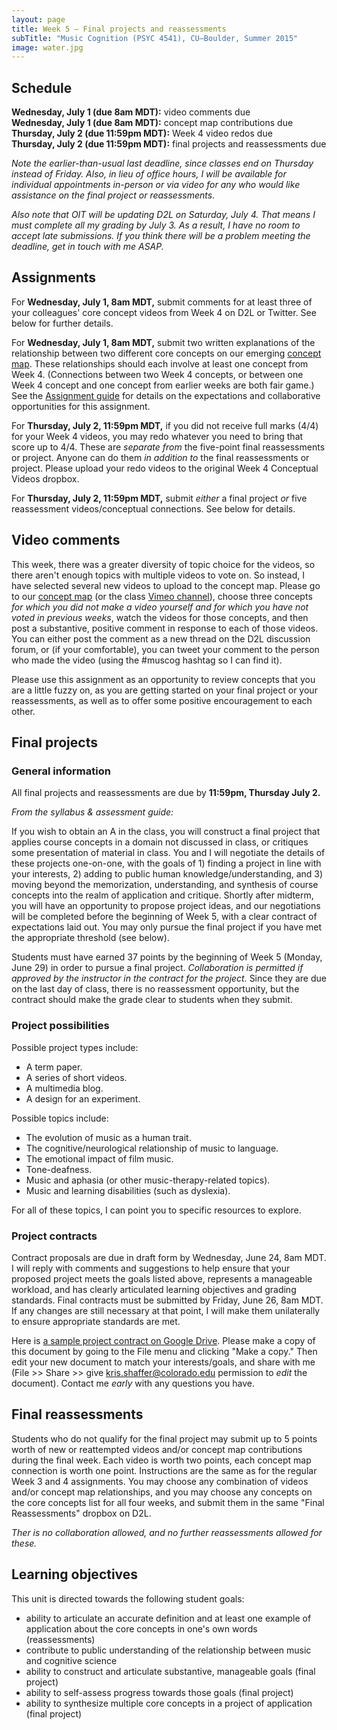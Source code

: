 ```yaml
---
layout: page
title: Week 5 – Final projects and reassessments
subTitle: "Music Cognition (PSYC 4541), CU–Boulder, Summer 2015"
image: water.jpg
---
```


## Schedule

**Wednesday, July 1 (due 8am MDT):** video comments due  
**Wednesday, July 1 (due 8am MDT):** concept map contributions due  
**Thursday, July 2 (due 11:59pm MDT):** Week 4 video redos due  
**Thursday, July 2 (due 11:59pm MDT):** final projects and reassessments due

*Note the earlier-than-usual last deadline, since classes end on Thursday instead of Friday. Also, in lieu of office hours, I will be available for individual appointments in-person or via video for any who would like assistance on the final project or reassessments.*

*Also note that OIT will be updating D2L on Saturday, July 4. That means I must complete all my grading by July 3. As a result, I have no room to accept late submissions. If you think there will be a problem meeting the deadline, get in touch with me ASAP.*

## Assignments

For **Wednesday, July 1, 8am MDT,** submit comments for at least three of your colleagues' core concept videos from Week 4 on D2L or Twitter. See below for further details.

For **Wednesday, July 1, 8am MDT,** submit two written explanations of the relationship between two different core concepts on our emerging [concept map](https://prezi.com/ntsoqg1f9m7i/music-cognition/). These relationships should each involve at least one concept from Week 4. (Connections between two Week 4 concepts, or between one Week 4 concept and one concept from earlier weeks are both fair game.) See the [Assignment guide](/assessments/) for details on the expectations and collaborative opportunities for this assignment.

For **Thursday, July 2, 11:59pm MDT,** if you did not receive full marks (4/4) for your Week 4 videos, you may redo whatever you need to bring that score up to 4/4. These are *separate from* the five-point final reassessments or project. Anyone can do them *in addition to* the final reassessments or project. Please upload your redo videos to the original Week 4 Conceptual Videos dropbox.

For **Thursday, July 2, 11:59pm MDT,** submit *either* a final project *or* five reassessment videos/conceptual connections. See below for details.


## Video comments

This week, there was a greater diversity of topic choice for the videos, so there aren't enough topics with multiple videos to vote on. So instead, I have selected several new videos to upload to the concept map. Please go to our [concept map](https://prezi.com/ntsoqg1f9m7i/music-cognition/) (or the class [Vimeo channel](https://vimeo.com/channels/917196)), choose three concepts *for which you did not make a video yourself and for which you have not voted in previous weeks*, watch the videos for those concepts, and then post a substantive, positive comment in response to each of those videos. You can either post the comment as a new thread on the D2L discussion forum, or (if your comfortable), you can tweet your comment to the person who made the video (using the #muscog hashtag so I can find it).

Please use this assignment as an opportunity to review concepts that you are a little fuzzy on, as you are getting started on your final project or your reassessments, as well as to offer some positive encouragement to each other.


## Final projects

### General information

All final projects and reassessments are due by **11:59pm, Thursday July 2.**

*From the syllabus & assessment guide:*

If you wish to obtain an A in the class, you will construct a final project that applies course concepts in a domain not discussed in class, or critiques some presentation of material in class. You and I will negotiate the details of these projects one-on-one, with the goals of 1) finding a project in line with your interests, 2) adding to public human knowledge/understanding, and 3) moving beyond the memorization, understanding, and synthesis of course concepts into the realm of application and critique. Shortly after midterm, you will have an opportunity to propose project ideas, and our negotiations will be completed before the beginning of Week 5, with a clear contract of expectations laid out. You may only pursue the final project if you have met the appropriate threshold (see below).

Students must have earned 37 points by the beginning of Week 5 (Monday, June 29) in order to pursue a final project. *Collaboration is permitted if approved by the instructor in the contract for the project.* Since they are due on the last day of class, there is no reassessment opportunity, but the contract should make the grade clear to students when they submit.

### Project possibilities

Possible project types include:

- A term paper.  
- A series of short videos.  
- A multimedia blog.  
- A design for an experiment.  

Possible topics include:

- The evolution of music as a human trait.  
- The cognitive/neurological relationship of music to language.  
- The emotional impact of film music.  
- Tone-deafness.  
- Music and aphasia (or other music-therapy-related topics).  
- Music and learning disabilities (such as dyslexia).  

For all of these topics, I can point you to specific resources to explore.

### Project contracts

Contract proposals are due in draft form by Wednesday, June 24, 8am MDT. I will reply with comments and suggestions to help ensure that your proposed project meets the goals listed above, represents a manageable workload, and has clearly articulated learning objectives and grading standards. Final contracts must be submitted by Friday, June 26, 8am MDT. If any changes are still necessary at that point, I will make them unilaterally to ensure appropriate standards are met.

Here is [a sample project contract on Google Drive](https://docs.google.com/document/d/1ioK0rbBb98R6TSG4mBBfjH0ri_9Xz5Iva46qTkRExUs/edit?usp=sharing). Please make a copy of this document by going to the File menu and clicking "Make a copy." Then edit your new document to match your interests/goals, and share with me (File >> Share >> give kris.shaffer@colorado.edu permission to *edit* the document). Contact me *early* with any questions you have.

## Final reassessments

Students who do not qualify for the final project may submit up to 5 points worth of new or reattempted videos and/or concept map contributions during the final week. Each video is worth two points, each concept map connection is worth one point. Instructions are the same as for the regular Week 3 and 4 assignments. You may choose any combination of videos and/or concept map relationships, and you may choose any concepts on the core concepts list for all four weeks, and submit them in the same "Final Reassessments" dropbox on D2L.

*Ther is no collaboration allowed, and no further reassessments allowed for these.*

## Learning objectives

This unit is directed towards the following student goals:

- ability to articulate an accurate definition and at least one example of application about the core concepts in one's own words (reassessments)  
- contribute to public understanding of the relationship between music and cognitive science  
- ability to construct and articulate substantive, manageable goals (final project)  
- ability to self-assess progress towards those goals (final project)  
- ability to synthesize multiple core concepts in a project of application (final project)